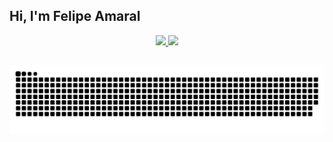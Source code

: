 ## Hi, I'm Felipe Amaral 

<div align="center">
  <a href="https://github.com/felipeam10">
  <img height="180em" src="https://github-readme-stats.vercel.app/api?username=felipeam10&show_icons=true&theme=dark&include_all_commits=true&count_private=true"/>
  <img height="180em" src="https://github-readme-stats.vercel.app/api/top-langs/?username=felipeam10&layout=compact&langs_count=7&theme=dark"/>
</div>

##

<div align="center">
  <picture>
    <source media="(prefers-color-scheme: dark)" srcset="https://raw.githubusercontent.com/platane/platane/output/github-contribution-grid-snake-dark.svg">
    <img alt="github contribution grid snake animation" src="https://raw.githubusercontent.com/platane/platane/output/github-contribution-grid-snake.svg">
  </picture>
</div>
